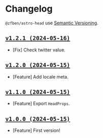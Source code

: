 # Changelog

`@zfben/astro-head` use [Semantic Versioning](https://semver.org/).

## [`v1.2.1 (2024-05-16)`](https://github.com/zfben/astro-head/compare/v1.2.0...v1.2.1)

- [Fix] Check twitter value.

## [`v1.2.0 (2024-05-15)`](https://github.com/zfben/astro-head/compare/v1.1.0...v1.2.0)

- [Feature] Add locale meta.

## [`v1.1.0 (2024-05-15)`](https://github.com/zfben/astro-head/compare/v1.0.0...v1.1.0)

- [Feature] Export `HeadProps`.

## [`v1.0.0 (2024-05-15)`](https://github.com/zfben/astro-head/compare/v0.0.0...v1.0.0)

- [Feature] First version!
